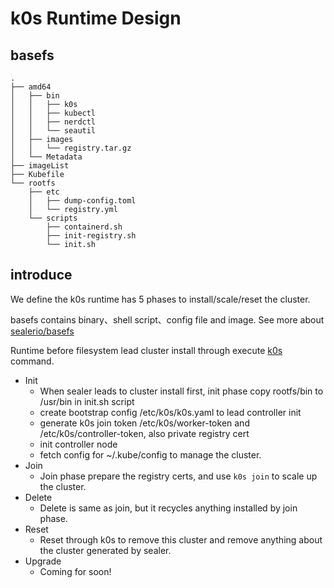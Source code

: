 # k0s Runtime Design

## basefs

```shell
.
├── amd64
│   ├── bin
│   │   ├── k0s
│   │   ├── kubectl
│   │   ├── nerdctl
│   │   └── seautil
│   ├── images
│   │   └── registry.tar.gz
│   └── Metadata
├── imageList
├── Kubefile
└── rootfs
    ├── etc
    │   ├── dump-config.toml
    │   └── registry.yml
    └── scripts
        ├── containerd.sh
        ├── init-registry.sh
        └── init.sh
```

## introduce

We define the k0s runtime has 5 phases to install/scale/reset the cluster.

basefs contains binary、shell script、config file and image. See more
about [sealerio/basefs](https://github.com/sealerio/basefs)

Runtime before filesystem lead cluster install through execute [k0s](https://github.com/k0sproject/k0s) command.

+ Init
    + When sealer leads to cluster install first, init phase copy rootfs/bin to /usr/bin in init.sh script
    + create bootstrap config /etc/k0s/k0s.yaml to lead controller init
    + generate k0s join token /etc/k0s/worker-token and /etc/k0s/controller-token, also private registry cert
    + init controller node
    + fetch config for ~/.kube/config to manage the cluster.
+ Join
    + Join phase prepare the registry certs, and use `k0s join` to scale up the cluster.
+ Delete
    + Delete is same as join, but it recycles anything installed by join phase.
+ Reset
    + Reset through k0s to remove this cluster and remove anything about the cluster generated by sealer.
+ Upgrade
    + Coming for soon!